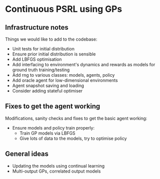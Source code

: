 # Continuous PSRL using GPs

## Infrastructure notes

Things we would like to add to the codebase:
* Unit tests for initial distribution
* Ensure prior initial distribution is sensible
* Add LBFGS optimisation
* Add interfacing to environment's dynamics and rewards as models for ground truth training/testing
* Add rng to various classes: models, agents, policy
* Add oracle agent for low-dimensional environments
* Agent snapshot saving and loading
* Consider adding stateful optimiser

## Fixes to get the agent working

Modifications, sanity checks and fixes to get the basic agent working:
* Ensure models and policy train properly:
  - Train GP models via LBFGS
  - Give lots of data to the models, try to optimise policy

## General ideas

* Updating the models using continual learning
* Multi-output GPs, correlated output models
